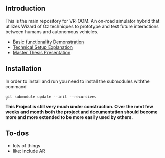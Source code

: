 ## Introduction

This is the main repository for VR-OOM. An on-road simulator hybrid that utilizes Wizard of Oz techniques to prototype and test future interactions between humans and autonomous vehicles.

* [Basic functionality Demonstration](https://www.youtube.com/watch?v=7zsAkKZ40RM)
* [Technical Setup Explanation](https://www.youtube.com/watch?v=ZlXmFxDz17A)
* [Master Thesis Presentation](https://www.youtube.com/watch?v=qy-MHb36Mss)
## Installation


In order to install and run you need to install the submodules withthe command 

```git submodule update --init --recursive```.


**This Project is still very much under construction. Over the next few weeks and month both the project and documentation should become more and more extended to be more easily used by others.**


## To-dos
* lots of things
* like: include AR

##
